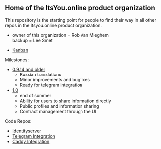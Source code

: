 ## Home of the ItsYou.online product organization

This repository is the starting point for people to find their way in all other repos in the Itsyou.online product organization.

- owner of this organization = Rob Van Mieghem  
  backup = Lee Smet

- [Kanban](https://waffle.io/itsyouonline/home)


Milestones:
- [0.9.14 and older](https://waffle.io/itsyouonline/home?milestone=0.9.10,0.9.11,0.9.12,0.9.14)
  * Russian translations
  * Minor improvements and bugfixes
  * Ready for telegram integration
- [1.0](https://waffle.io/itsyouonline/home?milestone=1.0)
  * end of summer
  * Ability for users to share information directly
  * Public profiles and information sharing
  * Contract management through the UI

Code Repos:
- [Identityserver](https://github.com/itsyouonline/identityserver)
- [Telegram Integration](https://github.com/itsyouonline/identityserver)
- [Caddy Integration](https://github.com/itsyouonline/caddy-integration)



